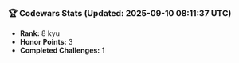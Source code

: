 ### 🏆 Codewars Stats (Updated: 2025-09-10 08:11:37 UTC)

- **Rank:** 8 kyu
- **Honor Points:** 3
- **Completed Challenges:** 1
